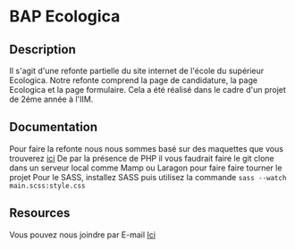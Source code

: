 BAP Ecologica
=============

## Description

Il s'agit d'une refonte partielle du site internet de l'école du supérieur Ecologica. 
Notre refonte comprend la page de candidature, la page Ecologica et la page formulaire. 
Cela a été réalisé dans le cadre d'un projet de 2éme année à l'IIM.

## Documentation

Pour faire la refonte nous nous sommes basé sur des maquettes que vous trouverez [ici]( https://www.figma.com/file/osLnoCP8NzjEbfRKxwuRxm/Ecologica?node-id=37%3A94&t=oNGDuCRTQGHC5Lef-1)
De par la présence de PHP il vous faudrait faire le git clone dans un serveur local comme Mamp ou Laragon pour faire faire tourner le projet
Pour le SASS, installez SASS puis utilisez la commande ``` sass --watch main.scss:style.css ```

## Resources

Vous pouvez nous joindre par E-mail <a target="_blank" href="mailto:pierre-louis.sans@edu.devinci.fr">Ici</a>
